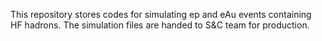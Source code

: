 This repository stores codes for simulating ep and eAu events containing HF hadrons. The simulation files are handed to S&C team for production. 

